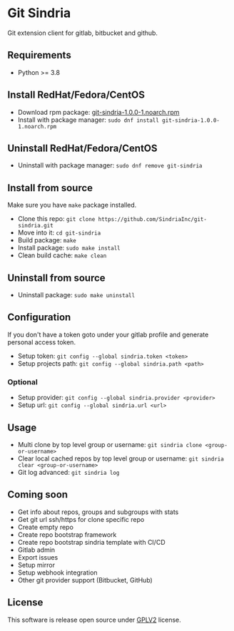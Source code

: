 # Git Sindria

Git extension client for gitlab, bitbucket and github.

## Requirements

- Python >= 3.8

## Install RedHat/Fedora/CentOS

- Download rpm package: [git-sindria-1.0.0-1.noarch.rpm](https://raw.githubusercontent.com/SindriaInc/git-sindria/master/rpms/git-sindria-1.0.0-1.noarch.rpm)
- Install with package manager: `sudo dnf install git-sindria-1.0.0-1.noarch.rpm`

## Uninstall RedHat/Fedora/CentOS

- Uninstall with package manager: `sudo dnf remove git-sindria`

## Install from source

Make sure you have `make` package installed.

- Clone this repo: `git clone https://github.com/SindriaInc/git-sindria.git`
- Move into it: `cd git-sindria`
- Build package: `make`
- Install package: `sudo make install`
- Clean build cache: `make clean`

## Uninstall from source

- Uninstall package: `sudo make uninstall`

## Configuration

If you don't have a token goto under your gitlab profile and generate personal access token.

- Setup token: `git config --global sindria.token <token>`
- Setup projects path: `git config --global sindria.path <path>`

### Optional

- Setup provider: `git config --global sindria.provider <provider>`
- Setup url: `git config --global sindria.url <url>`

## Usage

- Multi clone by top level group or username: `git sindria clone <group-or-username>`
- Clear local cached repos by top level group or username: `git sindria clear <group-or-username>`
- Git log advanced: `git sindria log`

## Coming soon

- Get info about repos, groups and subgroups with stats
- Get git url ssh/https for clone specific repo
- Create empty repo
- Create repo bootstrap framework
- Create repo bootstrap sindria template with CI/CD
- Gitlab admin
- Export issues
- Setup mirror
- Setup webhook integration
- Other git provider support (Bitbucket, GitHub)

## License

This software is release open source under [GPLV2](LICENSE) license.
